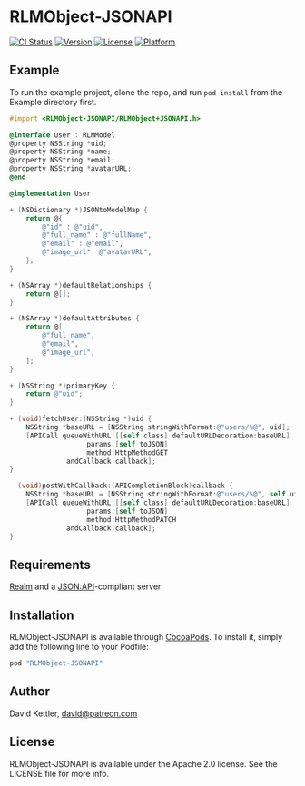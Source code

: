 # RLMObject-JSONAPI

[![CI Status](http://img.shields.io/travis/Patreon/RLMObject-JSONAPI.svg?style=flat)](https://travis-ci.org/Patreon/RLMObject-JSONAPI)
[![Version](https://img.shields.io/cocoapods/v/RLMObject-JSONAPI.svg?style=flat)](http://cocoapods.org/pods/RLMObject-JSONAPI)
[![License](https://img.shields.io/cocoapods/l/RLMObject-JSONAPI.svg?style=flat)](http://cocoapods.org/pods/RLMObject-JSONAPI)
[![Platform](https://img.shields.io/cocoapods/p/RLMObject-JSONAPI.svg?style=flat)](http://cocoapods.org/pods/RLMObject-JSONAPI)

## Example

To run the example project, clone the repo, and run `pod install` from the Example directory first.

```objective-c
#import <RLMObject-JSONAPI/RLMObject+JSONAPI.h>

@interface User : RLMModel
@property NSString *uid;
@property NSString *name;
@property NSString *email;
@property NSString *avatarURL;
@end

@implementation User

+ (NSDictionary *)JSONtoModelMap {
    return @{
        @"id" : @"uid",
        @"full_name" : @"fullName",
        @"email" : @"email",
        @"image_url": @"avatarURL",
    };
}

+ (NSArray *)defaultRelationships {
    return @[];
}

+ (NSArray *)defaultAttributes {
    return @[
        @"full_name",
        @"email",
        @"image_url",
    ];
}

+ (NSString *)primaryKey {
    return @"uid";
}

+ (void)fetchUser:(NSString *)uid {
    NSString *baseURL = [NSString stringWithFormat:@"users/%@", uid];
    [APICall queueWithURL:[[self class] defaultURLDecoration:baseURL]
                   params:[self toJSON]
                   method:HttpMethodGET
              andCallback:callback];
}

- (void)postWithCallback:(APICompletionBlock)callback {
    NSString *baseURL = [NSString stringWithFormat:@"users/%@", self.uid];
    [APICall queueWithURL:[[self class] defaultURLDecoration:baseURL]
                   params:[self toJSON]
                   method:HttpMethodPATCH
              andCallback:callback];
}
```

## Requirements

[Realm](http://realm.io) and a [JSON:API](http://jsonapi.org)-compliant server

## Installation

RLMObject-JSONAPI is available through [CocoaPods](http://cocoapods.org). To install
it, simply add the following line to your Podfile:

```ruby
pod "RLMObject-JSONAPI"
```

## Author

David Kettler, david@patreon.com

## License

RLMObject-JSONAPI is available under the Apache 2.0 license. See the LICENSE file for more info.
